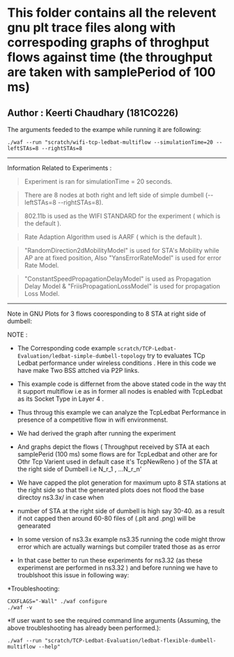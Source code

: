 # This folder contains all the relevent gnu plt trace files along with correspoding graphs of throghput flows against time (the throughput are taken with samplePeriod of 100 ms) 

## Author : Keerti Chaudhary (181CO226)

The arguments feeded to the exampe while running it are following: 

    ./waf --run "scratch/wifi-tcp-ledbat-multiflow --simulationTime=20 --leftSTAs=8 --rightSTAs=8 
  
  ***
  
Information Related to Experiments :

  > Experiment is ran for simulationTime = 20 seconds.
 
  > There are 8 nodes at both right and left side of simple dumbell (--leftSTAs=8 --rightSTAs=8).

  > 802.11b is used as the WIFI STANDARD for the experiment ( which is the default ).

  > Rate Adaption Algorithm used is  AARF ( which is the default ).

  > "RandomDirection2dMobilityModel" is used for STA's Mobility while AP are at fixed position, Also "YansErrorRateModel" is used for error Rate Model.
  
  > "ConstantSpeedPropagationDelayModel" is used as Propagation Delay Model & "FriisPropagationLossModel" is used for propagation Loss Model. 
***


Note in GNU Plots for 3 flows cooresponding to 8 STA at right side of dumbell:       
        
        
NOTE :



* The Corresponding code example `scratch/TCP-Ledbat-Evaluation/ledbat-simple-dumbell-topology` try to evaluates TCp Ledbat performance under wireless conditions . Here in this code we have make Two BSS attched via P2P links.
* This example code is differnet from the above stated code in the way tht it support multiflow i.e as in former all nodes is enabled with TcpLedbat as its Socket Type in Layer 4 .
* Thus throug this example we can analyze the TcpLedbat Performance in presence of a competitive flow in wifi environmenst.
* We had derived the graph after running the experiment 
* And graphs depict the flows ( Throughput received by STA at each samplePerid (100 ms) some flows are for TcpLedbat and other are for Othr Tcp Varient used in default case it's TcpNewReno ) of the STA at the right side of Dumbell i.e N_r_1 , ...N_r_n' 
* We have capped the plot generation for maximum upto  8 STA stations at the right side so that the generated plots does not  flood the base directoy ns3.3x/ in case when 
* number of STA at the right side of dumbell is high say 30-40. as a result if not capped then around 60-80 files of (.plt and .png) will be genearated 

* In some version of ns3.3x example ns3.35 running the code might throw error which are actually warnings but compiler trated those as as error


* In that case better to run these experiments for ns3.32 (as these experimenst are performed in ns3.32 ) and before running we have to troublshoot this issue in following way:

*Troubleshooting:

    CXXFLAGS="-Wall" ./waf configure 
    ./waf -v

   
   
*If user want to see the required command line arguments (Assuming, the above troubleshooting has already been performed.):
 
    ./waf --run "scratch/TCP-Ledbat-Evaluation/ledbat-flexible-dumbell-multiflow --help" 
    
